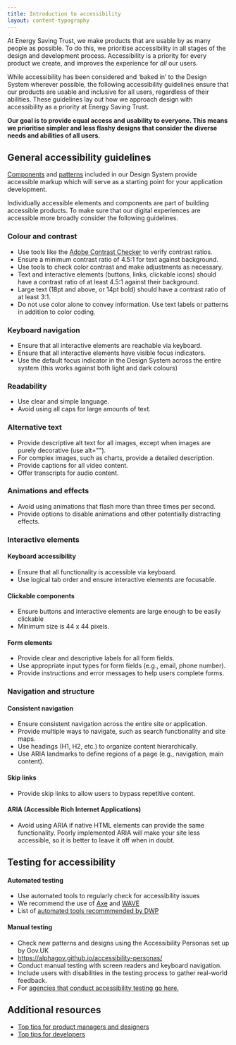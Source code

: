 ```yaml
---
title: Introduction to accessibility
layout: content-typography
---
```


At Energy Saving Trust, we make products that are usable by as many people as possible. To do this, we prioritise accessibility in all stages of the design and development process. Accessibility is a priority for every product we create, and improves the experience for _all_ our users.

While accessibility has been considered and ‘baked in’ to the Design System wherever possible, the following accessibility guidelines ensure that our products are usable and inclusive for all users, regardless of their abilities. These guidelines lay out how we approach design with accessibility as a priority at Energy Saving Trust.

**Our goal is to provide equal access and usability to everyone. This means we prioritise simpler and less flashy designs that consider the diverse needs and abilities of all users.**

## General accessibility guidelines

[Components](/components) and [patterns](/patterns) included in our Design System provide accessible markup which will serve as a starting point for your application development.

Individually accessible elements and components are part of building accessible products.
To make sure that our digital experiences are accessible more broadly consider the following guidelines.

### Colour and contrast

- Use tools like the [Adobe Contrast Checker](https://color.adobe.com/create/color-contrast-analyzer) to verify contrast ratios.
- Ensure a minimum contrast ratio of 4.5:1 for text against background.
- Use tools to check color contrast and make adjustments as necessary.
- Text and interactive elements (buttons, links, clickable icons) should have a contrast ratio of at least 4.5:1 against their background.
- Large text (18pt and above, or 14pt bold) should have a contrast ratio of at least 3:1.
- Do not use color alone to convey information. Use text labels or patterns in addition to color coding.

### Keyboard navigation

- Ensure that all interactive elements are reachable via keyboard.
- Ensure that all interactive elements have visible focus indicators.
- Use the default focus indicator in the Design System across the entire system (this works against both light and dark colours)

### Readability

- Use clear and simple language.
- Avoid using all caps for large amounts of text.

### Alternative text

- Provide descriptive alt text for all images, except when images are purely decorative (use alt="").
- For complex images, such as charts, provide a detailed description.
- Provide captions for all video content.
- Offer transcripts for audio content.

### Animations and effects

- Avoid using animations that flash more than three times per second.
- Provide options to disable animations and other potentially distracting effects.

### Interactive elements

#### Keyboard accessibility

- Ensure that all functionality is accessible via keyboard.
- Use logical tab order and ensure interactive elements are focusable.

#### Clickable components

- Ensure buttons and interactive elements are large enough to be easily clickable
- Minimum size is 44 x 44 pixels.

#### Form elements

- Provide clear and descriptive labels for all form fields.
- Use appropriate input types for form fields (e.g., email, phone number).
- Provide instructions and error messages to help users complete forms.

### Navigation and structure

#### Consistent navigation

- Ensure consistent navigation across the entire site or application.
- Provide multiple ways to navigate, such as search functionality and site maps.
- Use headings (H1, H2, etc.) to organize content hierarchically.
- Use ARIA landmarks to define regions of a page (e.g., navigation, main content).

#### Skip links

- Provide skip links to allow users to bypass repetitive content.

#### ARIA (Accessible Rich Internet Applications)

- Avoid using ARIA if native HTML elements can provide the same functionality. Poorly implemented ARIA will make your site less accessible, so it is better to leave it off when in doubt.

## Testing for accessibility

#### Automated testing

- Use automated tools to regularly check for accessibility issues
- We recommend the use of [Axe](https://chromewebstore.google.com/detail/axe-devtools-web-accessib/lhdoppojpmngadmnindnejefpokejbdd) and [WAVE](https://wave.webaim.org/extension/)
- List of [automated tools recommmended by DWP](https://accessibility-manual.dwp.gov.uk/tools-and-resources/automated-accessibility-testing)

#### Manual testing

- Check new patterns and designs using the Accessibility Personas set up by Gov.UK
- https://alphagov.github.io/accessibility-personas/
- Conduct manual testing with screen readers and keyboard navigation.
- Include users with disabilities in the testing process to gather real-world feedback.
- For [agencies that conduct accessibility testing go here.](https://www.applytosupply.digitalmarketplace.service.gov.uk/g-cloud/search?q=accessibility%20testing)

## Additional resources

- [Top tips for product managers and designers](https://www.w3.org/WAI/tips/designing/)
- [Top tips for developers](https://www.w3.org/WAI/tips/developing/)

